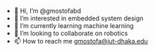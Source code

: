 - 👋 Hi, I’m @gmostofabd
- 👀 I’m interested in embedded system design
- 🌱 I’m currently learning machine learning
- 💞️ I’m looking to collaborate on robotics
- 📫 How to reach me gmostofa@iut-dhaka.edu

<!---
gmostofabd/gmostofabd is a ✨ special ✨ repository because its `README.md` (this file) appears on your GitHub profile.
You can click the Preview link to take a look at your changes.
--->
